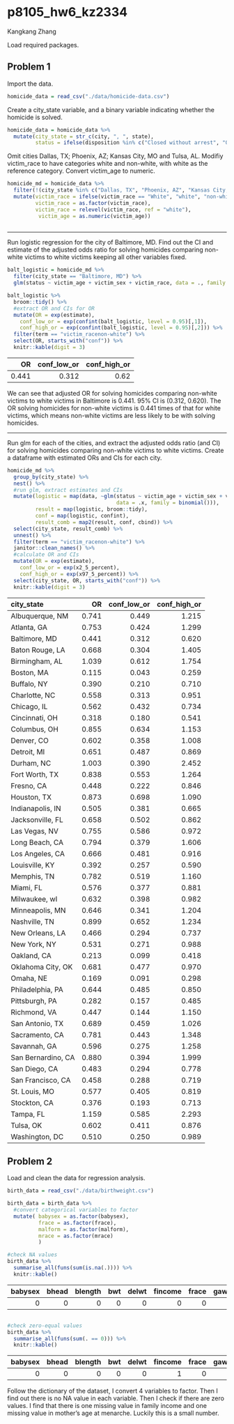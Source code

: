 p8105\_hw6\_kz2334
================
Kangkang Zhang

Load required packages.

Problem 1
---------

Import the data.

``` r
homicide_data = read_csv("./data/homicide-data.csv")
```

Create a city\_state variable, and a binary variable indicating whether the homicide is solved.

``` r
homicide_data = homicide_data %>% 
  mutate(city_state = str_c(city, ", ", state),
         status = ifelse(disposition %in% c("Closed without arrest", "Open/No arrest"), 0, 1))
```

Omit cities Dallas, TX; Phoenix, AZ; Kansas City, MO and Tulsa, AL. Modifiy victim\_race to have categories white and non-white, with white as the reference category. Convert victim\_age to numeric.

``` r
homicide_md = homicide_data %>% 
  filter(!(city_state %in% c("Dallas, TX", "Phoenix, AZ", "Kansas City, MO", "Tulsa, AL"))) %>% 
  mutate(victim_race = ifelse(victim_race == "White", "white", "non-white"),
         victim_race = as.factor(victim_race), 
         victim_race = relevel(victim_race, ref = "white"),
          victim_age = as.numeric(victim_age))
  
```

------------------------------------------------------------------------

Run logistic regression for the city of Baltimore, MD. Find out the CI and estimate of the adjusted odds ratio for solving homicides comparing non-white victims to white victims keeping all other variables fixed.

``` r
balt_logistic = homicide_md %>% 
  filter(city_state == "Baltimore, MD") %>% 
  glm(status ~ victim_age + victim_sex + victim_race, data = ., family = binomial())

balt_logistic %>% 
  broom::tidy() %>%
  #extract OR and CIs for OR
  mutate(OR = exp(estimate),
    conf_low_or = exp(confint(balt_logistic, level = 0.95)[,1]),
    conf_high_or = exp(confint(balt_logistic, level = 0.95)[,2])) %>% 
  filter(term == "victim_racenon-white") %>% 
  select(OR, starts_with("conf")) %>% 
  knitr::kable(digit = 3)
```

|     OR|  conf\_low\_or|  conf\_high\_or|
|------:|--------------:|---------------:|
|  0.441|          0.312|            0.62|

We can see that adjusted OR for solving homicides comparing non-white victims to white victims in Baltimore is 0.441. 95% CI is (0.312, 0.620). The OR solving homicides for non-white victims is 0.441 times of that for white victims, which means non-white victims are less likely to be with solving homicides.

------------------------------------------------------------------------

Run glm for each of the cities, and extract the adjusted odds ratio (and CI) for solving homicides comparing non-white victims to white victims. Create a dataframe with estimated ORs and CIs for each city.

``` r
homicide_md %>% 
  group_by(city_state) %>% 
  nest() %>%
  #run glm, extract estimates and CIs
  mutate(logistic = map(data, ~glm(status ~ victim_age + victim_sex + victim_race, 
                                   data = .x, family = binomial())),
         result = map(logistic, broom::tidy),
         conf = map(logistic, confint), 
         result_comb = map2(result, conf, cbind)) %>%
  select(city_state, result_comb) %>% 
  unnest() %>%
  filter(term == "victim_racenon-white") %>%
  janitor::clean_names() %>%
  #calculate OR and CIs
  mutate(OR = exp(estimate),
    conf_low_or = exp(x2_5_percent),
    conf_high_or = exp(x97_5_percent)) %>% 
  select(city_state, OR, starts_with("conf")) %>% 
  knitr::kable(digit = 3)
```

| city\_state        |     OR|  conf\_low\_or|  conf\_high\_or|
|:-------------------|------:|--------------:|---------------:|
| Albuquerque, NM    |  0.741|          0.449|           1.215|
| Atlanta, GA        |  0.753|          0.424|           1.299|
| Baltimore, MD      |  0.441|          0.312|           0.620|
| Baton Rouge, LA    |  0.668|          0.304|           1.405|
| Birmingham, AL     |  1.039|          0.612|           1.754|
| Boston, MA         |  0.115|          0.043|           0.259|
| Buffalo, NY        |  0.390|          0.210|           0.710|
| Charlotte, NC      |  0.558|          0.313|           0.951|
| Chicago, IL        |  0.562|          0.432|           0.734|
| Cincinnati, OH     |  0.318|          0.180|           0.541|
| Columbus, OH       |  0.855|          0.634|           1.153|
| Denver, CO         |  0.602|          0.358|           1.008|
| Detroit, MI        |  0.651|          0.487|           0.869|
| Durham, NC         |  1.003|          0.390|           2.452|
| Fort Worth, TX     |  0.838|          0.553|           1.264|
| Fresno, CA         |  0.448|          0.222|           0.846|
| Houston, TX        |  0.873|          0.698|           1.090|
| Indianapolis, IN   |  0.505|          0.381|           0.665|
| Jacksonville, FL   |  0.658|          0.502|           0.862|
| Las Vegas, NV      |  0.755|          0.586|           0.972|
| Long Beach, CA     |  0.794|          0.379|           1.606|
| Los Angeles, CA    |  0.666|          0.481|           0.916|
| Louisville, KY     |  0.392|          0.257|           0.590|
| Memphis, TN        |  0.782|          0.519|           1.160|
| Miami, FL          |  0.576|          0.377|           0.881|
| Milwaukee, wI      |  0.632|          0.398|           0.982|
| Minneapolis, MN    |  0.646|          0.341|           1.204|
| Nashville, TN      |  0.899|          0.652|           1.234|
| New Orleans, LA    |  0.466|          0.294|           0.737|
| New York, NY       |  0.531|          0.271|           0.988|
| Oakland, CA        |  0.213|          0.099|           0.418|
| Oklahoma City, OK  |  0.681|          0.477|           0.970|
| Omaha, NE          |  0.169|          0.091|           0.298|
| Philadelphia, PA   |  0.644|          0.485|           0.850|
| Pittsburgh, PA     |  0.282|          0.157|           0.485|
| Richmond, VA       |  0.447|          0.144|           1.150|
| San Antonio, TX    |  0.689|          0.459|           1.026|
| Sacramento, CA     |  0.781|          0.443|           1.348|
| Savannah, GA       |  0.596|          0.275|           1.258|
| San Bernardino, CA |  0.880|          0.394|           1.999|
| San Diego, CA      |  0.483|          0.294|           0.778|
| San Francisco, CA  |  0.458|          0.288|           0.719|
| St. Louis, MO      |  0.577|          0.405|           0.819|
| Stockton, CA       |  0.376|          0.193|           0.713|
| Tampa, FL          |  1.159|          0.585|           2.293|
| Tulsa, OK          |  0.602|          0.411|           0.876|
| Washington, DC     |  0.510|          0.250|           0.989|

Problem 2
---------

Load and clean the data for regression analysis.

``` r
birth_data = read_csv("./data/birthweight.csv")

birth_data = birth_data %>%
  #convert categorical variables to factor
  mutate( babysex = as.factor(babysex),
          frace = as.factor(frace),
          malform = as.factor(malform),
          mrace = as.factor(mrace)
          )

#check NA values
birth_data %>% 
  summarise_all(funs(sum(is.na(.)))) %>% 
  knitr::kable()
```

|  babysex|  bhead|  blength|  bwt|  delwt|  fincome|  frace|  gaweeks|  malform|  menarche|  mheight|  momage|  mrace|  parity|  pnumlbw|  pnumsga|  ppbmi|  ppwt|  smoken|  wtgain|
|--------:|------:|--------:|----:|------:|--------:|------:|--------:|--------:|---------:|--------:|-------:|------:|-------:|--------:|--------:|------:|-----:|-------:|-------:|
|        0|      0|        0|    0|      0|        0|      0|        0|        0|         0|        0|       0|      0|       0|        0|        0|      0|     0|       0|       0|

``` r

#check zero-equal values
birth_data %>% 
  summarise_all(funs(sum(. == 0))) %>% 
  knitr::kable()
```

|  babysex|  bhead|  blength|  bwt|  delwt|  fincome|  frace|  gaweeks|  malform|  menarche|  mheight|  momage|  mrace|  parity|  pnumlbw|  pnumsga|  ppbmi|  ppwt|  smoken|  wtgain|
|--------:|------:|--------:|----:|------:|--------:|------:|--------:|--------:|---------:|--------:|-------:|------:|-------:|--------:|--------:|------:|-----:|-------:|-------:|
|        0|      0|        0|    0|      0|        1|      0|        0|     4327|         1|        0|       0|      0|    4339|     4342|     4342|      0|     0|    2552|      19|

Follow the dictionary of the dataset, I convert 4 variables to factor. Then I find out there is no NA value in each variable. Then I check if there are zero values. I find that there is one missing value in family income and one missing value in mother’s age at menarche. Luckily this is a small number.
